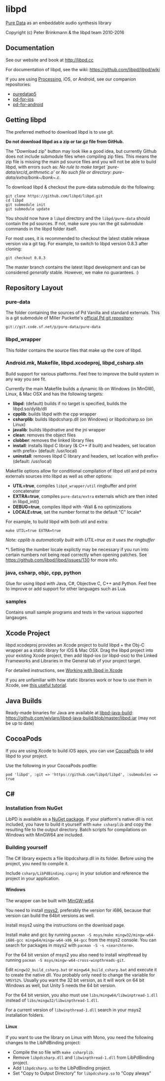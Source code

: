 libpd
=====

[Pure Data](http://puredata.info) as an embeddable audio synthesis library

Copyright (c) Peter Brinkmann & the libpd team 2010-2016

Documentation
-------------

See our website and book at <http://libpd.cc>

For documentation of libpd, see the wiki: <https://github.com/libpd/libpd/wiki>

If you are using [Processing](http://processing.org), iOS, or Android, see our companion repositories:

* [puredatap5](https://github.com/libpd/puredatap5)
* [pd-for-ios](https://github.com/libpd/pd-for-ios)
* [pd-for-android](https://github.com/libpd/pd-for-android)

Getting libpd
-------------

The preferred method to download libpd is to use git.

**Do not download libpd as a zip or tar.gz file from GitHub.**

The "Download zip" button may look like a good idea, but currently Github does not include submodule files when compiling zip files. This means the zip file is missing the main pd source files and you will not be able to build libpd, with errors such as: *No rule to make target `pure-data/src/d_arithmetic.o'* or *No such file or directory: pure-data/extra/bonk~/bonk~.c*.

To download libpd & checkout the pure-data submodule do the following:

    git clone https://github.com/libpd/libpd.git
    cd libpd
    git submodule init
    git submodule update
    
You should now have a `libpd` directory and the `libpd/pure-data` should contain the pd sources. If not, make sure you ran the git submodule commands in the libpd folder itself.

For most uses, it is recommended to checkout the latest stable release version via a git tag. For example, to switch to libpd version 0.8.3 after cloning:

    git checkout 0.8.3

The master branch contains the latest libpd development and can be considered *generally* stable. However, we make no guarantees. :)

Repository Layout
-----------------

### pure-data

The folder containing the sources of Pd Vanilla and standard externals. This is a git submodule of Miller Puckette's [official Pd git repository](http://sourceforge.net/p/pure-data/pure-data/ci/master/tree):

    git://git.code.sf.net/p/pure-data/pure-data

### libpd_wrapper

This folder contains the source files that make up the core of libpd.

### Android.mk, Makefile, libpd.xcodeproj, libpd_csharp.sln

Build support for various platforms. Feel free to improve the build system in any way you see fit.

Currently the main Makefile builds a dynamic lib on Windows (in MinGW), Linux, & Mac OSX and has the following targets:

  - **libpd**: (default) builds if no target is specified, builds the libpd.so/dylib/dll
  - **cpplib**: builds libpd with the cpp wrapper
  - **csharplib**: builds libpdcsharp.dll (on Windows) or libpdcsharp.so (on Linux)
  - **javalib**: builds libpdnative and the jni wrapper
  - **clean**: removes the object files
  - **clobber**: removes the linked library files
  - **install**: installs libpd C library (& C++ if built) and headers, set location with prefix= (default: /usr/local)
  - **uninstall**: removes libpd C library and headers, set location with prefix= (default: /usr/local)

Makefile options allow for conditional compilation of libpd util and pd extra externals sources into libpd as well as other options:

  - **UTIL=true**, compiles `libpd_wrapper/util` ringbuffer and print concatenator
  - **EXTRA=true**, compiles `pure-data/extra` externals which are then inited in libpd_init()
  - **DEBUG=true**, compiles libpd with -Wall & no optimizations
  - **LOCALE=true**, set the number format to the default "C" locale\*

For example, to build libpd with both util and extra:

    make UTIL=true EXTRA=true

_Note: cpplib is automatically built with UTIL=true as it uses the ringbuffer_

*\ Setting the number locale explictly may be necessary if you run into certain numbers not being read correctly when opening patches. See <https://github.com/libpd/libpd/issues/130> for more info.

### java, csharp, objc, cpp, python

Glue for using libpd with Java, C#, Objective C, C++ and Python. Feel free to improve or add support for other languages such as Lua.

### samples

Contains small sample programs and tests in the various supported langauges.

Xcode Project
-------------

libpd.xcodeproj provides an Xcode project to build libpd + the Obj-C wrapper as a static library for iOS & Mac OSX. Drag the libpd project into your existing Xcode project, then add libpd-ios (or libpd-osx) to the Linked Frameworks and Libraries in the General tab of your project target.

For detailed instructions, see [Working with libpd in Xcode](libpd/libpd/wiki/Working-with-libpd-in-Xcode)

If you are unfamiliar with how static libraries work or how to use them in Xcode, see [this useful tutorial](http://www.raywenderlich.com/41377/creating-a-static-library-in-ios-tutorial).

Java Builds
-----------

Ready-made binaries for Java are available at [libpd-java-build](https://github.com/wivlaro/libpd-java-build):
<https://github.com/wivlaro/libpd-java-build/blob/master/libpd.jar> (may not be up to date)

CocoaPods
---------

If you are using Xcode to build iOS apps, you can use [CocoaPods](https://cocoapods.org) to add libpd to your project.

Use the following in your CocoaPods podfile:

    pod 'libpd', :git => 'https://github.com/libpd/libpd', :submodules => true

C#
--

### Installation from NuGet
LibPD is available as a [NuGet package](https://www.nuget.org/packages/LibPdBinding). If your platform's native dll is not included, you have to build it yourself with `make csharplib` and copy the resulting file to the output directory. Batch scripts for compilations on Windows with MinGW64 are included.

### Building yourself
The C# library expects a file libpdcsharp.dll in its folder. Before using the project, you need to compile it.

Include `csharp/LibPdBinding.csproj` in your solution and reference the project in your application.

#### Windows
The wrapper can be built with [MinGW-w64](http://mingw-w64.org/doku.php).

You need to install [msys2](http://msys2.github.io/), preferably the version for i686, because that version can build the 64bit versions as well.

Install msys2 using the instructions on the download page.

Install make and gcc by running `pacman -S msys/make mingw32/mingw-w64-i686-gcc mingw64/mingw-w64-x86_64-gcc` from the msys2 console. You can search for packages in msys2 with `pacman -S -s <searchterm>`.

For the 64 bit version of msys2 you also need to install winpthread by running `pacman -S msys/mingw-w64-cross-winpthreads-git`.

Edit `mingw32_build_csharp.bat` or `mingw64_build_csharp.bat` and execute it to create the native dll. You probably only need to change the variable for `%MSYS2%`. Usually you want the 32 bit version, as it will work on 64 bit Windows as well, but Unity 5 needs the 64 bit version.

For the 64 bit version, you also must use `libs/mingw64/libwinptread-1.dll` instead of `libs/mingw32/libwinpthread-1.dll`.

For a current version of `libwinpthread-1.dll` search in your msys2 installation folders.

#### Linux 
If you want to use the library on Linux with Mono, you need the following changes to the LibPdBinding project:

  - Compile the so file with `make csharplib`.
  - Remove `libpdcsharp.dll` and `libwinpthread-1.dll` from LibPdBinding project.
  - Add `libpdcsharp.so` to the LibPdBinding project.
  - Set "Copy to Output Directory" for `libpdcsharp.so` to "Copy always"

